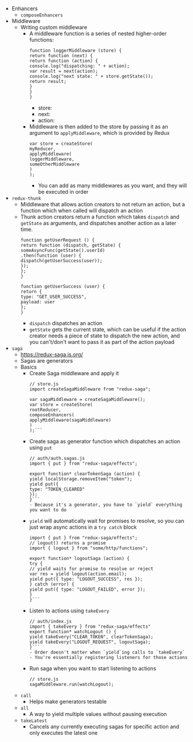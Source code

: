 - Enhancers
    - `composeEnhancers`
- Middleware
    - Writing custom middleware
        - A middleware function is a series of nested higher-order functions:  
            ```  
            function loggerMiddleware (store) {  
            return function (next) {  
            return function (action) {  
            console.log("dispatching: " + action);  
            var result = next(action);  
            console.log("next state: " + store.getState());  
            return result;  
            }  
            }  
            }  
            ```
            - store:
            - next:
            - action:
        - Middleware is then added to the store by passing it as an argument to `applyMiddleware`, which is provided by Redux  
            ```  
            var store = createStore(  
            myReducer,  
            applyMiddleware(  
            loggerMiddleware,  
            someOtherMiddleware  
            )  
            );  
            ```
            - You can add as many middlewares as you want, and they will be executed in order
- `redux-thunk`
    - Middleware that allows action creators to not return an action, but a function which when called will dispatch an action
    - Thunk action creators return a function which takes `dispatch` and `getState` as arguments, and dispatches another action as a later time.  
        ```  
        function getUserRequest () {  
        return function (dispatch, getState) {  
        someAsyncFunc(getState().userId)  
        .then(function (user) {  
        dispatch(getUserSuccess(user));  
        });  
        };  
        }  
          
        function getUserSuccess (user) {  
        return {  
        type: "GET_USER_SUCCESS",  
        payload: user  
        };  
        }  
        ```
        - `dispatch` dispatches an action
        - `getState` gets the current state, which can be useful if the action creator needs a piece of state to dispatch the new action, and you can't/don't want to pass it as part of the action payload
- `saga`
    - https://redux-saga.js.org/
    - Sagas are generators
    - Basics
        - Create Saga middleware and apply it  
            ```  
            // store.js  
            import createSagaMiddleware from "redux-saga";  
              
            var sagaMiddleware = createSagaMiddleware();  
            var store = createStore(  
            rootReducer,  
            composeEnhancers(  
            applyMiddleware(sagaMiddleware)  
            )  
            );```
        - Create saga as generator function which dispatches an action using `put`  
            ```  
            // auth/auth.sagas.js  
            import { put } from "redux-saga/effects";  
              
            export function* clearTokenSaga (action) {  
            yield localStorage.removeItem("token");  
            yield put({  
            type: "TOKEN_CLEARED"  
            });  
            }```
            - Because it's a generator, you have to `yield` everything you want to do
        - `yield` will automatically wait for promises to resolve, so you can just wrap async actions in a `try catch` block  
            ```  
            import { put } from "redux-saga/effects";  
            // logout() returns a promise  
            import { logout } from "some/http/functions";  
              
            export function* logoutSaga (action) {  
            try {  
            // yield waits for promise to resolve or reject  
            var res = yield logout(action.email);  
            yield put({ type: "LOGOUT_SUCCESS", res });  
            } catch (error) {  
            yield put({ type: "LOGOUT_FAILED", error });  
            }  
            }```
        - Listen to actions using `takeEvery`  
            ```  
            // auth/index.js  
            import { takeEvery } from "redux-saga/effects"  
            export function* watchLogout () {  
            yield takeEvery("CLEAR_TOKEN", clearTokenSaga);  
            yield takeEvery("LOGOUT_REQUEST", logoutSaga);  
            }```
            - Order doesn't matter when `yield`ing calls to `takeEvery`
            - You're essentially registering listeners for those actions
        - Run saga when you want to start listening to actions  
            ```  
            // store.js  
            sagaMiddleware.run(watchLogout);  
            ```
    - `call`
        - Helps make generators testable
    - `all`
        - A way to yield multiple values without pausing execution
    - `takeLatest`
        - Cancels any currently executing sagas for specific action and only executes the latest one
